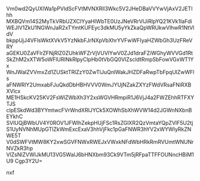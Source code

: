Vm0wd2QyUXlWa1pPVldScFVtMVNXRll3Wkc5V2JHeDBaVVYwVjAxV2JETlhh
MXBQVm14S2MyTkVRbUZXClYyaHlWbTE0UzJNeVRrVlJiRlpYQ21KVk1IaFdi
WEJIV1ZkU1NGWnJaR2xTYmtKUFEyc3dkMU5yYkZkaQpWRUkwVlhwR1NtVldV
bkppUjJ4VFlsWktXVkV5YzNkbFJrNXpVbXhrYVFwWFIyaHZWbGh3UzFReVRY
aGEKU0ZaVFlrZFNjRlZ0ZUhkWFZrVjVUVlYwV0ZJd1draFZiWGhyWVVGd1Rt
SkZhM2xXTW5oWFlURlNkRlpyClpHb0tVbGQ0VlZscldtRmpSbFowVGxWT1Yx
WnJWalZVVmxZd1ZUSktTRlZzY0ZwTlJuQnlWakJHZDFaRwpTbFpqUlZwWFls
aFNWRlY2UmxabFJuQkdDbHBHVVV0WmJYUjNZakZXYzFWdVRsaFNiRXBXVlcx
ME1HSkcKV25KV2FsWlZWbXh3Y2xsWGVHRmpiR1J6VjJ4a2FWZEhhRTFXYTJS
clpESkdWd3BYYmtwcFVrWndXRlJYCk5XOWhSbXhWVW14d2JGWnNXbnBEYkhC
SVlUQjBWbUV4Y0ROV1JFWlhZekpHUjFSc1RsZGlXR2QzVmtaYQpZVlF5U2tj
S1UyNVNhMUpGTlZkWmExcExaV3hhVjFkc1pGaFNWR3hYV2xWYWIyRkZNWE5T
V0dSWFVtMW8KY2xwSGVFNWxRWEJxVWxkNFdWbHRkRmRVUmtWNUNrNVZkR3hp
VlZsNlZVWlJkMU13VG5WalJ6bHNXbm93Ck9VTm5jRFpaTTFFOUNncHBiM1U9
Cgp3Y2U=

nxf